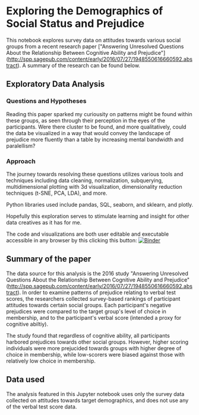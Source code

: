 # Exploring the Demographics of Social Status and Prejudice

This notebook explores survey data on attitudes towards various social groups from a recent research paper ["Answering Unresolved Questions About the Relationship Between Cognitive Ability and Prejudice"]
(http://spp.sagepub.com/content/early/2016/07/27/1948550616660592.abstract). A summary of the research can be found below.

## Exploratory Data Analysis

### Questions and Hypotheses
Reading this paper sparked my curiousity on patterns might be found within these groups, as seen through their perception in the eyes of the participants. Were there cluster to be found, and more qualitatively, could the data be visualized in a way that would convey the landscape of prejudice more fluently than a table by increasing mental bandwidth and paralellism?
### Approach
The journey towards resolving these questions utilizes various tools and techniques including data cleaning, normalization, subquerying, multidimensional plotting with 3d visualization, dimensionality reduction techniques (t-SNE, PCA, LDA), and more. 

Python libraries used include pandas, SQL, seaborn, and sklearn, and plotly. 

Hopefully this exploration serves to stimulate learning and insight for other data creatives as it has for me.

The code and visualizations are both user editable and executable accessible in any browser by this clicking this button: [![Binder](http://mybinder.org/badge.svg)](http://mybinder.org:/repo/n2itn/demographics-prejudice-status)



## Summary of the paper
The data source for this analysis is the 2016 study "Answering Unresolved Questions About the Relationship Between Cognitive Ability and Prejudice"
(http://spp.sagepub.com/content/early/2016/07/27/1948550616660592.abstract).
In order to examine patterns of prejudice relating to verbal test scores, the researchers collected survey-based rankings of participant attitudes towards certain social groups. Each participant's negative prejudices were compared to the target group's level of choice in membership, and to the participant's verbal score (intended a proxy for cognitive abiltiy). 

The study found that regardless of cognitive ability, all participants harbored prejudices towards other social groups. However, higher scoring individuals were more prejucided towards groups with higher degree of choice in membership, while low-scorers were biased against those with relatively low choice in membership. 


## Data used
The analysis featured in this Jupyter notebook uses only the survey data collected on attitudes towards target demographics, and does not use any of the verbal test score data.
